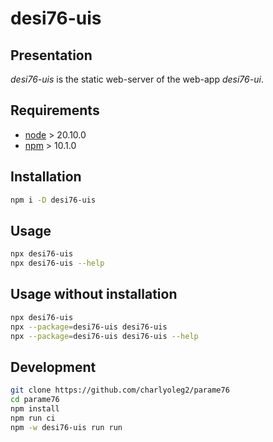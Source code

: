 desi76-uis
==========


Presentation
------------

*desi76-uis* is the static web-server of the web-app *desi76-ui*.


Requirements
------------

- [node](https://nodejs.org) > 20.10.0
- [npm](https://docs.npmjs.com/cli) > 10.1.0


Installation
------------

```bash
npm i -D desi76-uis
```


Usage
-----

```bash
npx desi76-uis
npx desi76-uis --help
```


Usage without installation
--------------------------

```bash
npx desi76-uis
npx --package=desi76-uis desi76-uis
npx --package=desi76-uis desi76-uis --help
```


Development
-----------

```bash
git clone https://github.com/charlyoleg2/parame76
cd parame76
npm install
npm run ci
npm -w desi76-uis run run
```

